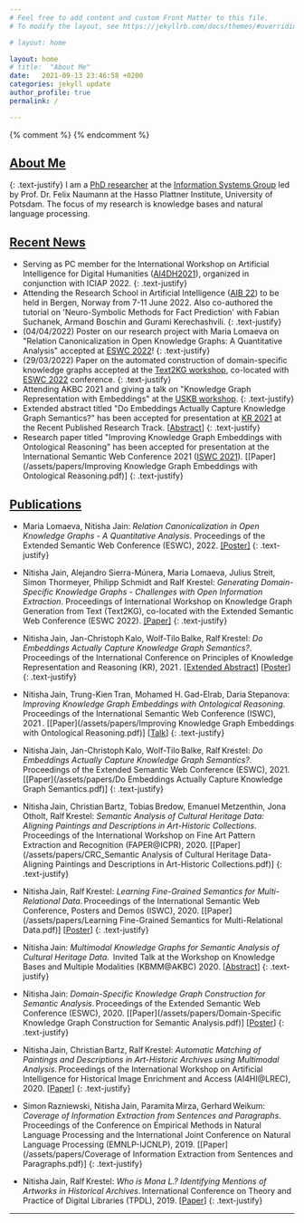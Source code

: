 ```yaml
---
# Feel free to add content and custom Front Matter to this file.
# To modify the layout, see https://jekyllrb.com/docs/themes/#overriding-theme-defaults

# layout: home

layout: home
# title:  "About Me"
date:   2021-09-13 23:46:58 +0200
categories: jekyll update
author_profile: true
permalink: /

---
```

{% comment %}  {% endcomment %} 
## [About Me](/about/) 

{: .text-justify}
I am a [PhD researcher](https://hpi.de/naumann/people/nitisha-jain.html) at the [Information Systems Group](https://hpi.de/naumann/home.html) led by Prof. Dr. Felix Naumann at the Hasso Plattner Institute, University of Potsdam. The focus of my research is knowledge bases and natural language processing. 


## [Recent News](/news/)

* Serving as PC member for the International Workshop on Artificial Intelligence for Digital Humanities ([AI4DH2021](https://ailb-web.ing.unimore.it/ai4dh2021/)), organized in conjunction with ICIAP 2022.
{: .text-justify}
* Attending the Research School in Artificial Intelligence ([AIB 22](https://researchschool.w.uib.no/)) to be held in Bergen, Norway from 7-11 June 2022. Also co-authored the tutorial on 'Neuro-Symbolic Methods for Fact Prediction' with Fabian Suchanek, Armand Boschin and Gurami Kerechashvili.
{: .text-justify}
* (04/04/2022) Poster on our research project with Maria Lomaeva on "Relation Canonicalization in Open Knowledge Graphs: A Quantitative Analysis" accepted at [ESWC 2022](https://2022.eswc-conferences.org/)!
{: .text-justify}
* (29/03/2022) Paper on the automated construction of domain-specific knowledge graphs accepted at the [Text2KG workshop](https://aiisc.ai/text2kg/), co-located with [ESWC 2022](https://2022.eswc-conferences.org/) conference.
{: .text-justify}
* Attending AKBC 2021 and giving a talk on "Knowledge Graph Representation with Embeddings" at the [USKB workshop](https://uskb-workshop.github.io/). 
{: .text-justify}
* Extended abstract titled "Do Embeddings Actually Capture Knowledge Graph Semantics?" has been accepted for presentation at [KR 2021](https://kr2021.kbsg.rwth-aachen.de/) at the Recent Published Research Track. [[Abstract](/assets/papers/USKB_abstract_NitishaJain.pdf)]
{: .text-justify}
* Research paper titled "Improving Knowledge Graph Embeddings with Ontological Reasoning" has been accepted for presentation at the International Semantic Web Conference 2021 ([ISWC 2021](https://iswc2021.semanticweb.org/)). [[Paper](/assets/papers/Improving Knowledge Graph Embeddings with Ontological Reasoning.pdf)]
{: .text-justify}


## [Publications](/publications/)

* Maria Lomaeva, Nitisha Jain: *Relation Canonicalization in Open Knowledge Graphs - A Quantitative Analysis*. Proceedings of the Extended Semantic Web Conference (ESWC), 2022. [[Poster]]()
{: .text-justify}

* Nitisha Jain, Alejandro Sierra-Múnera, Maria Lomaeva, Julius Streit, Simon Thormeyer, Philipp Schmidt and Ralf Krestel: *Generating Domain-Specific Knowledge Graphs - Challenges with Open Information Extraction*. Proceedings of International Workshop on Knowledge Graph Generation from Text (Text2KG), co-located with the Extended Semantic Web Conference (ESWC 2022). [[Paper]]() 
{: .text-justify}

* Nitisha Jain, Jan-Christoph Kalo, Wolf-Tilo Balke, Ralf Krestel: *Do Embeddings Actually Capture Knowledge Graph Semantics?*. Proceedings of the International Conference on Principles of Knowledge Representation and Reasoning (KR), 2021 . [[Extended Abstract](/assets/papers/KR2021_Recently_Published_Track_Extended_Abstract.pdf)] [[Poster](/assets/papers/Nitisha_Jain_KR2021_poster.pdf)]
{: .text-justify}

* Nitisha Jain, Trung-Kien Tran, Mohamed H. Gad-Elrab, Daria Stepanova: *Improving Knowledge Graph Embeddings with Ontological Reasoning*. Proceedings of the International Semantic Web Conference (ISWC), 2021 . [[Paper](/assets/papers/Improving Knowledge Graph Embeddings with Ontological Reasoning.pdf)] [[Talk](/assets/papers/Jain-259.mp4)]
{: .text-justify}

* Nitisha Jain, Jan-Christoph Kalo, Wolf-Tilo Balke, Ralf Krestel: *Do Embeddings Actually Capture Knowledge Graph Semantics?*. Proceedings of the Extended Semantic Web Conference (ESWC), 2021. [[Paper](/assets/papers/Do Embeddings Actually Capture Knowledge Graph Semantics.pdf)]
{: .text-justify}

* Nitisha Jain, Christian Bartz, Tobias Bredow, Emanuel Metzenthin, Jona Otholt, Ralf Krestel: *Semantic Analysis of Cultural Heritage Data: Aligning Paintings and Descriptions in Art-Historic Collections*. Proceedings of the International Workshop on Fine Art Pattern Extraction and Recognition (FAPER@ICPR), 2020. [[Paper](/assets/papers/CRC_Semantic Analysis of Cultural Heritage Data- Aligning Paintings and Descriptions in Art-Historic Collections.pdf)]
{: .text-justify}

* Nitisha Jain, Ralf Krestel: *Learning Fine-Grained Semantics for Multi-Relational Data*. Proceedings of the International Semantic Web Conference, Posters and Demos (ISWC), 2020. [[Paper](/assets/papers/Learning Fine-Grained Semantics for Multi-Relational Data.pdf)] [[Poster](/assets/papers/ISWC_poster.pdf)]
{: .text-justify}

* Nitisha Jain: *Multimodal Knowledge Graphs for Semantic Analysis of Cultural Heritage Data*.  Invited Talk at the Workshop on Knowledge Bases and Multiple Modalities (KBMM@AKBC) 2020. [[Abstract](/assets/papers/MMKB2020_Nitisha_Jain.pdf)]
{: .text-justify}

* Nitisha Jain: *Domain-Specific Knowledge Graph Construction for Semantic Analysis*. Proceedings of the Extended Semantic Web Conference (ESWC), 2020. [[Paper](/assets/papers/Domain-Specific Knowledge Graph Construction for Semantic Analysis.pdf)] [[Poster](/assets/papers/264-Jain.pdf)]
{: .text-justify}

* Nitisha Jain, Christian Bartz, Ralf Krestel: *Automatic Matching of Paintings and Descriptions in Art-Historic Archives using Multimodal Analysis*. Proceedings of the International Workshop on Artificial Intelligence for Historical Image Enrichment and Access (AI4HI@LREC), 2020. [[Paper](assets/papers/4_Final_Paper.pdf)]
{: .text-justify}

* Simon Razniewski, Nitisha Jain, Paramita Mirza, Gerhard Weikum: *Coverage of Information Extraction from Sentences and Paragraphs*. Proceedings of the Conference on Empirical Methods in Natural Language Processing and the International Joint Conference on Natural Language Processing (EMNLP-IJCNLP), 2019. [[Paper](/assets/papers/Coverage of Information Extraction from Sentences and Paragraphs.pdf)]
{: .text-justify}
 
* Nitisha Jain, Ralf Krestel: *Who is Mona L.? Identifying Mentions of Artworks in Historical Archives*. International Conference on Theory and Practice of Digital Libraries (TPDL), 2019. [[Paper](/assets/papers/Who_is_Mona_L_Identifying_Mentions_of_Artworks_in_Historical_Archives.pdf)]
{: .text-justify}

<!--- # [Projects](/projects) --->


---

